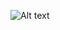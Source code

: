 

![Alt text](<img width="736" height="413" alt="image" src="https://github.com/user-attachments/assets/060aaa77-7ca7-4ac8-b6e6-b617377b4611" />
)

<!--
**Maxe03/Maxe03** is a ✨ _special_ ✨ repository because its `README.md` (this file) appears on your GitHub profile.

Here are some ideas to get you started:

- 🔭 I’m currently working on ...
- 🌱 I’m currently learning ...
- 👯 I’m looking to collaborate on ...
- 🤔 I’m looking for help with ...
- 💬 Ask me about ...
- 📫 How to reach me: ...
- 😄 Pronouns: ...
- ⚡ Fun fact: ...
-->
